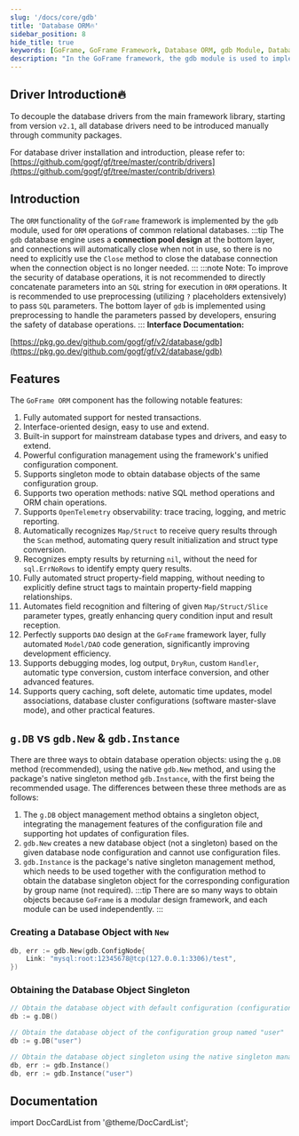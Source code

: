```yaml
---
slug: '/docs/core/gdb'
title: 'Database ORM🔥'
sidebar_position: 8
hide_title: true
keywords: [GoFrame, GoFrame Framework, Database ORM, gdb Module, Database Driver, Connection Pool, Preprocessing, Automation, Observability, DAO Design]
description: "In the GoFrame framework, the gdb module is used to implement ORM functionality for databases, emphasizing the design of connection pools, preprocessing SQL parameters, and automatic recognition of Map/Struct. The GoFrame ORM component supports nested transactions, interface-based design, is compatible with mainstream database drivers, and has strong configuration management and debugging features."
---
```


## Driver Introduction🔥

To decouple the database drivers from the main framework library, starting from version `v2.1`, all database drivers need to be introduced manually through community packages.

For database driver installation and introduction, please refer to: [https://github.com/gogf/gf/tree/master/contrib/drivers](https://github.com/gogf/gf/tree/master/contrib/drivers)

## Introduction

The `ORM` functionality of the `GoFrame` framework is implemented by the `gdb` module, used for `ORM` operations of common relational databases.
:::tip
The `gdb` database engine uses a **connection pool design** at the bottom layer, and connections will automatically close when not in use, so there is no need to explicitly use the `Close` method to close the database connection when the connection object is no longer needed.
:::
:::note
Note: To improve the security of database operations, it is not recommended to directly concatenate parameters into an `SQL` string for execution in `ORM` operations. It is recommended to use preprocessing (utilizing `?` placeholders extensively) to pass `SQL` parameters. The bottom layer of `gdb` is implemented using preprocessing to handle the parameters passed by developers, ensuring the safety of database operations.
:::
**Interface Documentation:**

[https://pkg.go.dev/github.com/gogf/gf/v2/database/gdb](https://pkg.go.dev/github.com/gogf/gf/v2/database/gdb)

## Features

The `GoFrame ORM` component has the following notable features:

1. Fully automated support for nested transactions.
2. Interface-oriented design, easy to use and extend.
3. Built-in support for mainstream database types and drivers, and easy to extend.
4. Powerful configuration management using the framework's unified configuration component.
5. Supports singleton mode to obtain database objects of the same configuration group.
6. Supports two operation methods: native SQL method operations and ORM chain operations.
7. Supports `OpenTelemetry` observability: trace tracing, logging, and metric reporting.
8. Automatically recognizes `Map/Struct` to receive query results through the `Scan` method, automating query result initialization and struct type conversion.
9. Recognizes empty results by returning `nil`, without the need for `sql.ErrNoRows` to identify empty query results.
10. Fully automated struct property-field mapping, without needing to explicitly define struct tags to maintain property-field mapping relationships.
11. Automates field recognition and filtering of given `Map/Struct/Slice` parameter types, greatly enhancing query condition input and result reception.
12. Perfectly supports `DAO` design at the `GoFrame` framework layer, fully automated `Model/DAO` code generation, significantly improving development efficiency.
13. Supports debugging modes, log output, `DryRun`, custom `Handler`, automatic type conversion, custom interface conversion, and other advanced features.
14. Supports query caching, soft delete, automatic time updates, model associations, database cluster configurations (software master-slave mode), and other practical features.

## `g.DB` vs `gdb.New` & `gdb.Instance`

There are three ways to obtain database operation objects: using the `g.DB` method (recommended), using the native `gdb.New` method, and using the package's native singleton method `gdb.Instance`, with the first being the recommended usage. The differences between these three methods are as follows:

1. The `g.DB` object management method obtains a singleton object, integrating the management features of the configuration file and supporting hot updates of configuration files.
2. `gdb.New` creates a new database object (not a singleton) based on the given database node configuration and cannot use configuration files.
3. `gdb.Instance` is the package's native singleton management method, which needs to be used together with the configuration method to obtain the database singleton object for the corresponding configuration by group name (not required).
:::tip
There are so many ways to obtain objects because `GoFrame` is a modular design framework, and each module can be used independently.
:::
### Creating a Database Object with `New`

```go
db, err := gdb.New(gdb.ConfigNode{
    Link: "mysql:root:12345678@tcp(127.0.0.1:3306)/test",
})
```

### Obtaining the Database Object Singleton

```go
// Obtain the database object with default configuration (configuration name "default")
db := g.DB()

// Obtain the database object of the configuration group named "user"
db := g.DB("user")

// Obtain the database object singleton using the native singleton management method
db, err := gdb.Instance()
db, err := gdb.Instance("user")
```

## Documentation
import DocCardList from '@theme/DocCardList';

<DocCardList />
